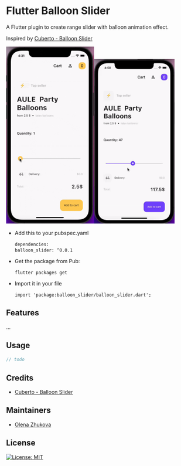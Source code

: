 # Flutter Balloon Slider

A Flutter plugin to create range slider with balloon animation effect.

Inspired by [Cuberto - Balloon Slider](https://dribbble.com/shots/6549207-Balloon-Slider-Control)

<img src="./screens/1.gif" width="240"><img src="./screens/2.gif" width="220">




* Add this to your pubspec.yaml
  ```
  dependencies:
  balloon_slider: ^0.0.1
  ```
* Get the package from Pub:
  ```
  flutter packages get
  ```
* Import it in your file
  ```
  import 'package:balloon_slider/balloon_slider.dart';
  ```
## Features

...

## Usage

``` dart
// todo
```

## Credits

 * [Cuberto - Balloon Slider](https://dribbble.com/shots/6549207-Balloon-Slider-Control)

## Maintainers
 
 * [Olena Zhukova](https://github.com/himym1989)
 
## License

 [![License: MIT](https://img.shields.io/badge/license-MIT-purple.svg)](https://opensource.org/licenses/MIT)
